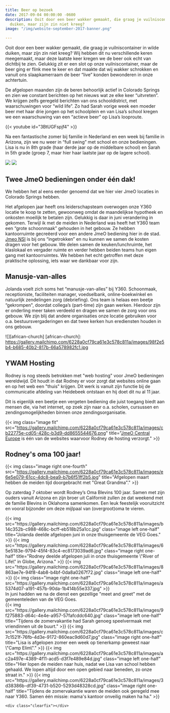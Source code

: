 ```yaml
---
title: Beer op bezoek
date: 2017-09-04 00:00:00 -0600
description: Ooit door een beer wakker gemaakt, die graag je vuilniscontainer in wilde
  duiken, maar zijn zin niet kreeg?
image: "/img/website-september-2017-banner.png"

---
```

Ooit door een beer wakker gemaakt, die graag je vuilniscontainer in wilde duiken, maar zijn zin niet kreeg? Wij hebben dit nu verschillende keren meegemaakt, maar deze laatste keer kregen we de beer ook echt van dichtbij te zien. Gelukkig zit er een slot op onze vuilniscontainer, maar de beer ging er flink mee te keer en dat maakte dat wij wakker schrokken en vanuit ons slaapkamerraam de beer “live” konden bewonderen in onze achtertuin.

De afgelopen maanden zijn de beren behoorlijk actief in Colorado Springs en zien we constant berichten op het nieuws wat ze elke keer “uitvreten”. We krijgen zelfs geregeld berichten van ons schooldistrict, met waarschuwingen voor “wild life”. Zo had Sarah vorige week een moeder beer met haar drie jongen op het schoolplein en van Lisa’s school kregen we een waarschuwing van een “actieve beer” op Lisa’s looproute.

{{< youtube id="3BtUGFspjf4" >}}

Na een fantastische zomer bij familie in Nederland en een week bij familie in Arizona, zijn we nu weer in “full swing” met school en onze bedieningen. Lisa is nu in 8th grade (haar derde jaar op de middelbare school) en Sarah in 5th grade (groep 7, maar hier haar laatste jaar op de lagere school).

<div class="gallery">
	<img class="image left one-half" src="https://gallery.mailchimp.com/6228a0cf79ca61e3c578c811a/images/7668f91f-1d61-4ef4-b9b5-9c62aaa5bfb2.jpg">
	<img class="image right one-half" src="https://gallery.mailchimp.com/6228a0cf79ca61e3c578c811a/images/db570363-c4e1-42ac-ae0c-bb6979a406da.jpg">
</div>

Twee JmeO bedieningen onder één dak!
------------------------------------

We hebben het al eens eerder genoemd dat we hier vier JmeO locaties in Colorado Springs hebben.

Het afgelopen jaar heeft ons leiderschapsteam overwogen onze Y360 locatie te koop te zetten, gewoonweg omdat de maandelijkse hypotheek en onkosten moeilijk te betalen zijn. Gelukkig is daar in juni verandering in gekomen. Terwijl ik met de meiden in Nederland was heeft het Y360 team een “grote schoonmaak” gehouden in het gebouw. Ze hebben kantoorruimte gecreëerd voor een andere JmeO bediening hier in de stad. [Jmeo NSI](https://www.ywamnsi.org/) is bij ons “ingetrokken” en nu kunnen we samen de kosten dragen voor het gebouw. We delen samen de keuken/lunchruimte, het klaslokaal en vergader ruimte en verder hebben beiden teams hun eigen gang met kantoorruimtes. We hebben het echt getroffen met deze praktische oplossing, iets waar we dankbaar voor zijn.

Manusje-van-alles
-----------------

Jolanda voelt zich soms het “manusje-van-alles” bij Y360. Schoonmaak, receptioniste, faciliteiten manager, voedselbank, online-boekwinkel en natuurlijk zendelingen zorg (debriefing). Ons team is helaas een beetje “gekrompen", doordat collega’s (part-time) zijn gaan werken. Hierdoor zijn er onderling meer taken verdeeld en dragen we samen de zorg voor ons gebouw. We zijn blij dat andere organisaties onze locatie gebruiken voor o.a. bestuursvergaderingen en dat twee kerken hun erediensten houden in ons gebouw.

![][african-church]
[african-church]: https://gallery.mailchimp.com/6228a0cf79ca61e3c578c811a/images/98f2e5b4-b685-40b2-817b-66a578982fc1.jpg

YWAM Hosting
------------

Rodney is nog steeds betrokken met "web hosting" voor JmeO bedieningen wereldwijd. Dit houdt in dat Rodney er voor zorgt dat websites online gaan en op het web een "thuis" krijgen. Dit werk is vanuit zijn functie bij de communicatie afdeling van Heidebeek ontstaan en hij doet dit nu al 11 jaar.

Dit is eigenlijk een beetje een vergeten bediening die juist toegang biedt aan mensen die, via het internet, op zoek zijn naar o.a. scholen, cursussen en zendingsmogelijkheden binnen onze zendingsorganisatie.

{{< img class="image fit" src="https://gallery.mailchimp.com/6228a0cf79ca61e3c578c811a/images/cb22775e-cd05-428c-b3d9-dd8655544676.png" title="<a href='http://ywamce.com/'>JmeO Central Europe</a> is één van de websites waarvoor Rodney de hosting verzorgt." >}}

Rodney's oma 100 jaar!
----------------------

{{< img class="image right one-fourth" src="https://gallery.mailchimp.com/6228a0cf79ca61e3c578c811a/images/e6e5e079-61cc-4dc8-bea9-b7b6f51ff2b5.jpg" title="Afgelopen maart hebben de meiden tijd doorgebracht met \"Great Grandma\"." >}}

Op zaterdag 7 oktober wordt Rodney’s Oma Blevins 100 jaar. Samen met zijn ouders vanuit Arizona en zijn broer uit Californië zullen ze dat weekend met de familie Blevins in Oklahoma samenkomen. Een leuk feestelijk vooruitzicht en vooral bijzonder om deze mijlpaal van (overgroot)oma te vieren.

<div class="gallery">
	{{< img src="https://gallery.mailchimp.com/6228a0cf79ca61e3c578c811a/images/b14c352b-c988-468c-bcff-eb518b25a1cc.jpg" class="image left one-half" title="Jolanda deelde afgelopen juni in onze thuisgemeente de VEG Goes." >}}
	{{< img src="https://gallery.mailchimp.com/6228a0cf79ca61e3c578c811a/images/65e5183e-9794-45f4-83c4-ec8173039ad6.jpg" class="image right one-half" title="Rodney deelde afgelopen juli in onze thuisgemeente \"River of Life\" in Globe, Arizona." >}}
	{{< img src="https://gallery.mailchimp.com/6228a0cf79ca61e3c578c811a/images/8863ae7e-94f8-4ab8-b4bf-0da8a0267f72.jpg" class="image left one-half" >}}
	{{< img class="image right one-half" src="https://gallery.mailchimp.com/6228a0cf79ca61e3c578c811a/images/a5374d07-a191-457b-90da-1b414b55e337.jpg" >}}
	<div class="caption full">In juni hadden we na de dienst een gezellige "meet and greet" met de gemeenteleden van de VEG Goes.</div>
	{{< img src="https://gallery.mailchimp.com/6228a0cf79ca61e3c578c811a/images/9f275883-d64c-4e4e-a957-57fafcddc640.jpg" class="image left one-half" title="Tijdens de zomervakantie had Sarah genoeg speelvermaak met vriendinnen uit de buurt." >}}
	{{< img src="https://gallery.mailchimp.com/6228a0cf79ca61e3c578c811a/images/c7c1521f-76fb-4d3e-9172-860eac9d60d7.jpg" class="image right one-half" title="Lisa is afgelopen zomer een week op tienerkamp geweest naar \"Camp Elim\"." >}}
	{{< img src="https://gallery.mailchimp.com/6228a0cf79ca61e3c578c811a/images/ac2a497e-4389-4f11-acd5-d3f7e489e84d.jpg" class="image left one-half" title="Hier lopen de meiden naar huis, nadat we Lisa van school hebben gehaald. We lopen altijd door een open gebied naar beneden, zo onze straat in." >}}
	{{< img src="https://gallery.mailchimp.com/6228a0cf79ca61e3c578c811a/images/3d38386b-df39-4731-b520-5293d48328cd.jpg" class="image right one-half" title="Tijdens de zomervakantie waren de meiden ook geregeld mee naar Y360. Samen één missie: mama's kantoor onveilig maken ha ha." >}}

	<div class="clearfix"></div>
</div>